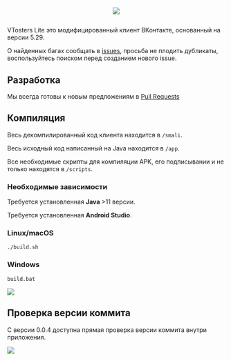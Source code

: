 # <p align="center"> ![](https://cdn.discordapp.com/attachments/838690640434167808/959170814266212392/Group_1.svg) </p>

VTosters Lite это модифицированный клиент ВКонтакте, основанный на версии 5.29.

О найденных багах сообщать в [issues](https://github.com/vtosters/lite/issues), просьба не плодить дубликаты, воспользуйтесь поиском перед созданием нового issue.

## Разработка
Мы всегда готовы к новым предложениям в [Pull Requests](https://github.com/vtosters/lite/pulls)

## Компиляция
Весь декомпилированный код клиента находится в `/smali`.

Весь исходный код написанный на Java находится в `/app`.

Все необходимые скрипты для компиляции APK, его подписывании и не только находятся в `/scripts`.

### Необходимые зависимости
Требуется установленная **Java** >11 версии.

Требуется установленная **Android Studio**.

### Linux/macOS
```
./build.sh
```

### Windows
```
build.bat
```

![](https://media.discordapp.net/attachments/762063967979175946/956927341450391562/unknown.png)

## Проверка версии коммита

С версии 0.0.4 доступна прямая проверка версии коммита внутри приложения.

![](https://media.discordapp.net/attachments/762063967979175946/957344234640408606/Screenshot_20220326-212257_VTLite__01.png)
